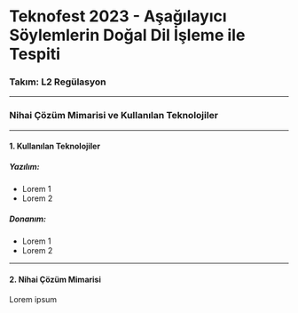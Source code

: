 # Teknofest 2023 - Aşağılayıcı Söylemlerin Doğal Dil İşleme ile Tespiti
### Takım: L2 Regülasyon

---

### Nihai Çözüm Mimarisi ve Kullanılan Teknolojiler

---

#### 1. Kullanılan Teknolojiler

##### Yazılım:
- Lorem 1
- Lorem 2

##### Donanım:
- Lorem 1
- Lorem 2

---

#### 2. Nihai Çözüm Mimarisi

Lorem ipsum